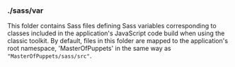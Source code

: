 ### ./sass/var

This folder contains Sass files defining Sass variables corresponding to classes
included in the application's JavaScript code build when using the classic toolkit.
By default, files in this folder are mapped to the application's root namespace,
'MasterOfPuppets' in the same way as `"MasterOfPuppets/sass/src"`.